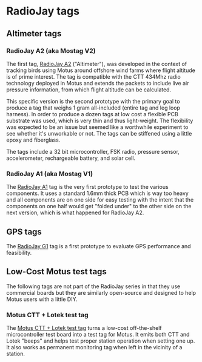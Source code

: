 # RadioJay tags

## Altimeter tags

### RadioJay A2 (aka Mostag V2)

The first tag, [RadioJay A2](radiojay-a2.md) ("Altimeter"),
was developed in the context of tracking birds using Motus
around offshore wind farms where flight altitude is of prime interest.
The tag is compatible with the CTT 434Mhz radio technology deployed in Motus and extends
the packets to include live air pressure information, from which flight altitude can be calculated.

This specific version is the second prototype with the primary goal to produce a tag that
weighs 1 gram all-included (entire tag and leg loop harness).
In order to produce a dozen tags at low cost a flexible PCB substrate was used,
which is very thin and thus light-weight.
The flexibility was expected to be an issue but seemed like a worthwhile experiment to see
whether it's unworkable or not.
The tags can be stiffened using a little epoxy and fiberglass.

The tags include a 32 bit microcontroller, FSK radio, pressure sensor, accelerometer, rechargeable battery, and solar cell.

### RadioJay A1 (aka Mostag V1)

The [RadioJay A1](radiojay-a1.md) tag is the very first prototype to test the various components.
It uses a standard 1.6mm thick PCB which is way too heavy and all components are on one side
for easy testing with the intent that the components on one half would get "folded under" to the
other side on the next version, which is what happened for RadioJay A2.

## GPS tags

The [RadioJay G1](radiojay-g1.md) tag is a first prototype to evaluate GPS performance and
feasibility.

## Low-Cost Motus test tags

The following tags are not part of the RadioJay series in that they use commercial
boards but they are similarly open-source and designed to help Motus users with a little DIY.

### Motus CTT + Lotek test tag

The [Motus CTT + Lotek test tag](https://github.com/tve/motus-test-tags) turns a low-cost
off-the-shelf microcontroller test board into a test tag for Motus. It emits both CTT and Lotek
"beeps" and helps test proper station operation when setting one up. It also works as
permanent monitoring tag when left in the vicinity of a station.
